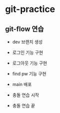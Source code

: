 # git-practice

## git-flow 연습

- dev 브랜치 생성

- 로그인 기능 구현

- 로그아웃 기능 구현

- find pw 기능 구현

- main 배포

- 충돌 연습 시작

- 충돌 연습 끝

